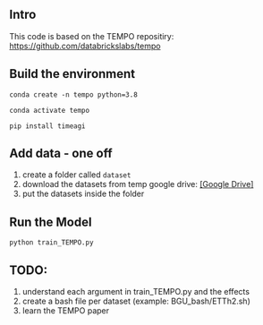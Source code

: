 ## Intro
This code is based on the TEMPO repositiry: https://github.com/databrickslabs/tempo

## Build the environment

```
conda create -n tempo python=3.8
```
```
conda activate tempo
```
```
pip install timeagi
```

## Add data - one off
1. create a folder called ```dataset```
2. download the datasets from temp google drive: [[Google Drive]](https://drive.google.com/drive/folders/13Cg1KYOlzM5C7K8gK8NfC-F3EYxkM3D2?usp=sharing) 
3. put the datasets inside the folder

## Run the Model
```
python train_TEMPO.py
```
## TODO:
1. understand each argument in train_TEMPO.py and the effects
2. create a bash file per dataset (example: BGU_bash/ETTh2.sh)
3. learn the TEMPO paper
